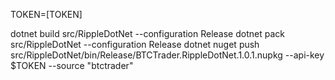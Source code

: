 TOKEN=[TOKEN]

dotnet build src/RippleDotNet --configuration Release
dotnet pack src/RippleDotNet --configuration Release
dotnet nuget push src/RippleDotNet/bin/Release/BTCTrader.RippleDotNet.1.0.1.nupkg --api-key $TOKEN --source "btctrader"